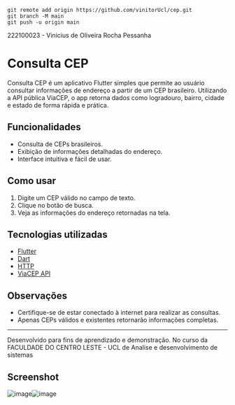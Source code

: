 ```
git remote add origin https://github.com/vinitorUcl/cep.git
git branch -M main
git push -u origin main
```

222100023 - Vinicius de Oliveira Rocha Pessanha

# Consulta CEP

Consulta CEP é um aplicativo Flutter simples que permite ao usuário consultar informações de endereço a partir de um CEP brasileiro. Utilizando a API pública ViaCEP, o app retorna dados como logradouro, bairro, cidade e estado de forma rápida e prática.

## Funcionalidades

- Consulta de CEPs brasileiros.
- Exibição de informações detalhadas do endereço.
- Interface intuitiva e fácil de usar.

## Como usar

1. Digite um CEP válido no campo de texto.
2. Clique no botão de busca.
3. Veja as informações do endereço retornadas na tela.

## Tecnologias utilizadas

- [Flutter](https://flutter.dev/)
- [Dart](https://dart.dev/)
- [HTTP](https://pub.dev/packages/http)
- [ViaCEP API](https://viacep.com.br/)

## Observações

- Certifique-se de estar conectado à internet para realizar as consultas.
- Apenas CEPs válidos e existentes retornarão informações completas.

---
Desenvolvido para fins de aprendizado e demonstração.
No curso da FACULDADE DO CENTRO LESTE - UCL de Analise e desenvolvimento de sistemas
## Screenshot
![image](https://github.com/user-attachments/assets/d3af3aac-0347-46d0-b140-125840ba72a3)![image](https://github.com/user-attachments/assets/409cd162-6d75-45d8-9592-1b74bb7da5fd)

